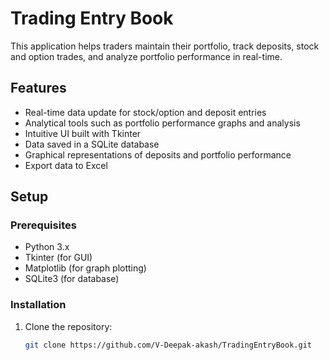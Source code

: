 # Trading Entry Book

This application helps traders maintain their portfolio, track deposits, stock and option trades, and analyze portfolio performance in real-time.

## Features
- Real-time data update for stock/option and deposit entries
- Analytical tools such as portfolio performance graphs and analysis
- Intuitive UI built with Tkinter
- Data saved in a SQLite database
- Graphical representations of deposits and portfolio performance
- Export data to Excel

## Setup

### Prerequisites
- Python 3.x
- Tkinter (for GUI)
- Matplotlib (for graph plotting)
- SQLite3 (for database)

### Installation
1. Clone the repository:
   ```bash
   git clone https://github.com/V-Deepak-akash/TradingEntryBook.git
